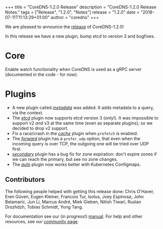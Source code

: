 +++
title = "CoreDNS-1.2.0 Release"
description = "CoreDNS-1.2.0 Release Notes."
tags = ["Release", "1.2.0", "Notes"]
release = "1.2.0"
date = "2018-07-11T11:13:29+01:00"
author = "coredns"
+++

We are pleased to announce the [release](https://github.com/inverse-inc/wireguard-go/dns/releases/tag/v1.2.0) of
CoreDNS-1.2.0!

In this release we have a new plugin, bump etcd to version 3 and bugfixes.

# Core

Enable watch functionality when CoreDNS is used as a gRPC server (documented in the code - for now).

# Plugins

* A new plugin called [*metadata*](/plugins/metadata) was added. It adds metadata to a query, via the context.
* The [*etcd*](/plugins/etcd) plugin now supports etcd version 3 (only!). It was impossible to support v2 *and* v3 at
  the same time (even as separate plugins); so we decided to drop v2 support.
* Fix a race/crash in the [*cache*](/plugins/cache) plugin when `prefetch` is enabled.
* The [*forward*](/plugins/forward) plugin has a `prefer_udp` option, that even when the incoming query is over TCP, the
  outgoing one will be tried over UDP first.
* [*secondary*](/plugins/secondary) plugin has a bug fix for zone expiration: don't expire zones if we can reach the
  primary, but see no zone changes.
* The [*auto*](/plugins/auto) plugin now works better with Kubernetes Configmaps.

## Contributors

The following people helped with getting this release done:
Chris O'Haver,
Eren Güven,
Eugen Kleiner,
Francois Tur,
Isolus,
Joey Espinosa,
John Belamaric,
Jun Li,
Marcus André,
Miek Gieben,
Nitish Tiwari,
Ruslan Drozhdzh,
Tobias Schmidt,
Yong Tang.

For documentation see our (in progress!) [manual](/manual). For help and other resources, see our
[community page](https://coredns.io/community/).
